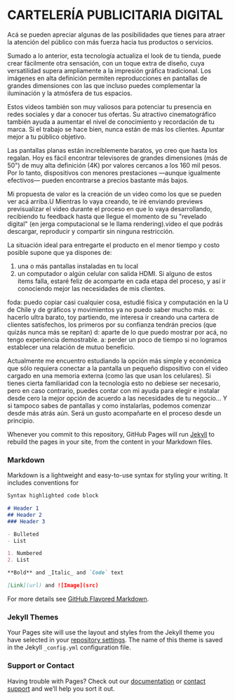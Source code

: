 # CARTELERÍA PUBLICITARIA DIGITAL

Acá se pueden apreciar algunas de las posibilidades que tienes para atraer la atención del público con más fuerza hacia tus productos o servicios. 

Sumado a lo anterior, esta tecnología actualiza el look de tu tienda, puede crear fácilmente otra sensación,  con un toque extra de diseño, cuya versatilidad supera ampliamente a la impresión gráfica tradicional. Los imágenes en alta definición permiten reproducciones en pantallas de grandes dimensiones con las que incluso puedes complementar la iluminación y la atmósfera de tus espacios.

Estos videos también son muy valiosos para potenciar tu presencia en redes sociales y dar a conocer tus ofertas. Su atractivo cinematográfico también ayuda a aumentar el nivel de conocimiento y recordación de tu marca. Si el trabajo se hace bien, nunca están de más los clientes.
Apuntar mejor a tu público objetivo. 

Las pantallas planas están increíblemente baratos, yo creo que hasta los regalan. Hoy es fácil encontrar televisores de grandes dimensiones (más de 50") de muy alta definición (4K) por valores cercanos a los 160 mil pesos. Por lo tanto, dispositivos con menores prestaciones —aunque igualmente efectivos— pueden encontrarse a precios bastante más bajos.

Mi propuesta de valor es la creación de un video como los que se pueden ver acá arriba.U
Mientras lo vaya creando, te iré enviando previews previsualizar el video durante el proceso en que lo vaya desarrollando, recibiendo tu feedback hasta que llegue el momento de su "revelado digital" (en jerga computacional se le llama rendering).video el que podrás descargar, reproducir y compartir sin ninguna restricción. 

La situación ideal para entregarte el producto en el menor tiempo y costo posible supone que ya dispones de:
1. una o más pantallas instaladas en tu local
2. un computador o algún celular con salida HDMI.
Si alguno de estos ítems falla, estaré feliz de acomparte en cada etapa del proceso, y así ir conociendo mejor las necesidades de mis clientes.

foda: puedo copiar casi cualquier cosa, estudié física y computación en la U de Chile y de gráficos y movimientos ya no puedo saber mucho más.
o: hacerlo ultra barato, toy partiendo, me interesa ir creando una cartera de clientes satisfechos, los primeros por su confianza tendrán precios (que quizás nunca más se repitan)
d: aparte de lo que puedo mostrar por acá, no tengo experiencia demostrable.
a: perder un poco de tiempo si no logramos establecer una relación de mutuo beneficio. 

Actualmente me encuentro estudiando la opción más simple y económica que sólo requiera conectar a la pantalla un pequeño dispositivo con el video cargado en una memoria externa (como las que usan los celulares). Si tienes cierta familiaridad con la tecnología esto no debiese ser necesario, pero en caso contrario, puedes contar con mi ayuda para elegir e instalar desde cero la mejor opción de acuerdo a las necesidades de tu negocio... Y si tampoco sabes de pantallas y como instalarlas, podemos comenzar desde más atrás aún. Será un gusto acompañarte en el proceso desde un principio.

Whenever you commit to this repository, GitHub Pages will run [Jekyll](https://jekyllrb.com/) to rebuild the pages in your site, from the content in your Markdown files.

### Markdown

Markdown is a lightweight and easy-to-use syntax for styling your writing. It includes conventions for

```markdown
Syntax highlighted code block

# Header 1
## Header 2
### Header 3

- Bulleted
- List

1. Numbered
2. List

**Bold** and _Italic_ and `Code` text

[Link](url) and ![Image](src)
```

For more details see [GitHub Flavored Markdown](https://guides.github.com/features/mastering-markdown/).

### Jekyll Themes

Your Pages site will use the layout and styles from the Jekyll theme you have selected in your [repository settings](https://github.com/cbriones/motiongraphics/settings). The name of this theme is saved in the Jekyll `_config.yml` configuration file.

### Support or Contact

Having trouble with Pages? Check out our [documentation](https://help.github.com/categories/github-pages-basics/) or [contact support](https://github.com/contact) and we’ll help you sort it out.
